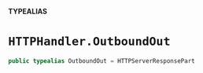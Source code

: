 **TYPEALIAS**

# `HTTPHandler.OutboundOut`

```swift
public typealias OutboundOut = HTTPServerResponsePart
```
